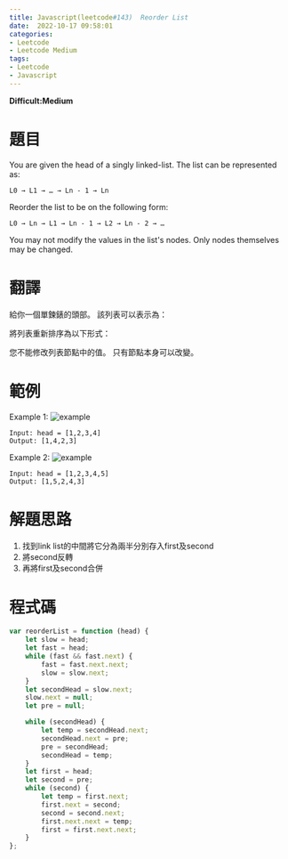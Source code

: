 ```yaml
---
title: Javascript(leetcode#143)  Reorder List
date:  2022-10-17 09:58:01
categories: 
- Leetcode 
- Leetcode Medium 
tags:
- Leetcode
- Javascript
---
```


**Difficult:Medium**



# 題目
You are given the head of a singly linked-list. The list can be represented as:

```
L0 → L1 → … → Ln - 1 → Ln
```

Reorder the list to be on the following form:

```
L0 → Ln → L1 → Ln - 1 → L2 → Ln - 2 → …
```
You may not modify the values in the list's nodes. Only nodes themselves may be changed.

<!--more-->

# 翻譯
給你一個單鍊錶的頭部。 該列表可以表示為：

將列表重新排序為以下形式：

您不能修改列表節點中的值。 只有節點本身可以改變。

# 範例
Example 1:
![example](../image/leetcode/leetcode143_1.jpg "example")
```
Input: head = [1,2,3,4]
Output: [1,4,2,3]
```

Example 2:
![example](../image/leetcode/leetcode143_2.jpg "example")
```
Input: head = [1,2,3,4,5]
Output: [1,5,2,4,3]
```


# 解題思路
1. 找到link list的中間將它分為兩半分別存入first及second
2. 將second反轉
3. 再將first及second合併

# 程式碼

```javascript
var reorderList = function (head) {
    let slow = head;
    let fast = head;
    while (fast && fast.next) {
        fast = fast.next.next;
        slow = slow.next;
    }
    let secondHead = slow.next;
    slow.next = null;
    let pre = null;

    while (secondHead) {
        let temp = secondHead.next;
        secondHead.next = pre;
        pre = secondHead;
        secondHead = temp;
    }
    let first = head;
    let second = pre;
    while (second) {
        let temp = first.next;
        first.next = second;
        second = second.next;
        first.next.next = temp;
        first = first.next.next;
    }
};
```